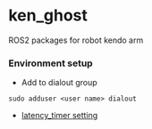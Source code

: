 # ken_ghost
ROS2 packages for robot kendo arm



### Environment setup

- Add to dialout group
```
sudo adduser <user name> dialout
```

- [latency_timer setting](https://emanual.robotis.com/docs/en/software/dynamixel/dynamixel_wizard2/#usb-latency-setting)

